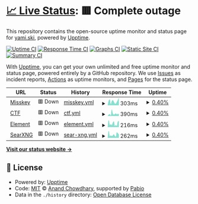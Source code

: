 # [📈 Live Status](https://uptime.yami.ski): <!--live status--> **🟥 Complete outage**

This repository contains the open-source uptime monitor and status page for [yami.ski](https://hub.yami.ski/), powered by [Upptime](https://github.com/upptime/upptime).

[![Uptime CI](https://github.com/yamisskey/uptime.yami.ski/workflows/Uptime%20CI/badge.svg)](https://github.com/yamisskey/uptime.yami.ski/actions?query=workflow%3A%22Uptime+CI%22)
[![Response Time CI](https://github.com/yamisskey/uptime.yami.ski/workflows/Response%20Time%20CI/badge.svg)](https://github.com/yamisskey/uptime.yami.ski/actions?query=workflow%3A%22Response+Time+CI%22)
[![Graphs CI](https://github.com/yamisskey/uptime.yami.ski/workflows/Graphs%20CI/badge.svg)](https://github.com/yamisskey/uptime.yami.ski/actions?query=workflow%3A%22Graphs+CI%22)
[![Static Site CI](https://github.com/yamisskey/uptime.yami.ski/workflows/Static%20Site%20CI/badge.svg)](https://github.com/yamisskey/uptime.yami.ski/actions?query=workflow%3A%22Static+Site+CI%22)
[![Summary CI](https://github.com/yamisskey/uptime.yami.ski/workflows/Summary%20CI/badge.svg)](https://github.com/yamisskey/uptime.yami.ski/actions?query=workflow%3A%22Summary+CI%22)

With [Upptime](https://upptime.js.org), you can get your own unlimited and free uptime monitor and status page, powered entirely by a GitHub repository. We use [Issues](https://github.com/yamisskey/uptime.yami.ski/issues) as incident reports, [Actions](https://github.com/yamisskey/uptime.yami.ski/actions) as uptime monitors, and [Pages](https://uptime.yami.ski) for the status page.

<!--start: status pages-->
<!-- This summary is generated by Upptime (https://github.com/upptime/upptime) -->
<!-- Do not edit this manually, your changes will be overwritten -->
<!-- prettier-ignore -->
| URL | Status | History | Response Time | Uptime |
| --- | ------ | ------- | ------------- | ------ |
| <img alt="" src="https://icons.duckduckgo.com/ip3/yami.ski.ico" height="13"> [Misskey](https://yami.ski) | 🟥 Down | [misskey.yml](https://github.com/yamisskey/uptime.yami.ski/commits/HEAD/history/misskey.yml) | <details><summary><img alt="Response time graph" src="./graphs/misskey/response-time-week.png" height="20"> 303ms</summary><br><a href="https://uptime.yami.ski/history/misskey"><img alt="Response time 266" src="https://img.shields.io/endpoint?url=https%3A%2F%2Fraw.githubusercontent.com%2Fyamisskey%2Fuptime.yami.ski%2FHEAD%2Fapi%2Fmisskey%2Fresponse-time.json"></a><br><a href="https://uptime.yami.ski/history/misskey"><img alt="24-hour response time 529" src="https://img.shields.io/endpoint?url=https%3A%2F%2Fraw.githubusercontent.com%2Fyamisskey%2Fuptime.yami.ski%2FHEAD%2Fapi%2Fmisskey%2Fresponse-time-day.json"></a><br><a href="https://uptime.yami.ski/history/misskey"><img alt="7-day response time 303" src="https://img.shields.io/endpoint?url=https%3A%2F%2Fraw.githubusercontent.com%2Fyamisskey%2Fuptime.yami.ski%2FHEAD%2Fapi%2Fmisskey%2Fresponse-time-week.json"></a><br><a href="https://uptime.yami.ski/history/misskey"><img alt="30-day response time 272" src="https://img.shields.io/endpoint?url=https%3A%2F%2Fraw.githubusercontent.com%2Fyamisskey%2Fuptime.yami.ski%2FHEAD%2Fapi%2Fmisskey%2Fresponse-time-month.json"></a><br><a href="https://uptime.yami.ski/history/misskey"><img alt="1-year response time 266" src="https://img.shields.io/endpoint?url=https%3A%2F%2Fraw.githubusercontent.com%2Fyamisskey%2Fuptime.yami.ski%2FHEAD%2Fapi%2Fmisskey%2Fresponse-time-year.json"></a></details> | <details><summary><a href="https://uptime.yami.ski/history/misskey">0.40%</a></summary><a href="https://uptime.yami.ski/history/misskey"><img alt="All-time uptime 0.08%" src="https://img.shields.io/endpoint?url=https%3A%2F%2Fraw.githubusercontent.com%2Fyamisskey%2Fuptime.yami.ski%2FHEAD%2Fapi%2Fmisskey%2Fuptime.json"></a><br><a href="https://uptime.yami.ski/history/misskey"><img alt="24-hour uptime 2.81%" src="https://img.shields.io/endpoint?url=https%3A%2F%2Fraw.githubusercontent.com%2Fyamisskey%2Fuptime.yami.ski%2FHEAD%2Fapi%2Fmisskey%2Fuptime-day.json"></a><br><a href="https://uptime.yami.ski/history/misskey"><img alt="7-day uptime 0.40%" src="https://img.shields.io/endpoint?url=https%3A%2F%2Fraw.githubusercontent.com%2Fyamisskey%2Fuptime.yami.ski%2FHEAD%2Fapi%2Fmisskey%2Fuptime-week.json"></a><br><a href="https://uptime.yami.ski/history/misskey"><img alt="30-day uptime 1.47%" src="https://img.shields.io/endpoint?url=https%3A%2F%2Fraw.githubusercontent.com%2Fyamisskey%2Fuptime.yami.ski%2FHEAD%2Fapi%2Fmisskey%2Fuptime-month.json"></a><br><a href="https://uptime.yami.ski/history/misskey"><img alt="1-year uptime 0.08%" src="https://img.shields.io/endpoint?url=https%3A%2F%2Fraw.githubusercontent.com%2Fyamisskey%2Fuptime.yami.ski%2FHEAD%2Fapi%2Fmisskey%2Fuptime-year.json"></a></details>
| <img alt="" src="https://icons.duckduckgo.com/ip3/ctf.yami.ski.ico" height="13"> [CTF](https://ctf.yami.ski) | 🟥 Down | [ctf.yml](https://github.com/yamisskey/uptime.yami.ski/commits/HEAD/history/ctf.yml) | <details><summary><img alt="Response time graph" src="./graphs/ctf/response-time-week.png" height="20"> 390ms</summary><br><a href="https://uptime.yami.ski/history/ctf"><img alt="Response time 274" src="https://img.shields.io/endpoint?url=https%3A%2F%2Fraw.githubusercontent.com%2Fyamisskey%2Fuptime.yami.ski%2FHEAD%2Fapi%2Fctf%2Fresponse-time.json"></a><br><a href="https://uptime.yami.ski/history/ctf"><img alt="24-hour response time 490" src="https://img.shields.io/endpoint?url=https%3A%2F%2Fraw.githubusercontent.com%2Fyamisskey%2Fuptime.yami.ski%2FHEAD%2Fapi%2Fctf%2Fresponse-time-day.json"></a><br><a href="https://uptime.yami.ski/history/ctf"><img alt="7-day response time 390" src="https://img.shields.io/endpoint?url=https%3A%2F%2Fraw.githubusercontent.com%2Fyamisskey%2Fuptime.yami.ski%2FHEAD%2Fapi%2Fctf%2Fresponse-time-week.json"></a><br><a href="https://uptime.yami.ski/history/ctf"><img alt="30-day response time 284" src="https://img.shields.io/endpoint?url=https%3A%2F%2Fraw.githubusercontent.com%2Fyamisskey%2Fuptime.yami.ski%2FHEAD%2Fapi%2Fctf%2Fresponse-time-month.json"></a><br><a href="https://uptime.yami.ski/history/ctf"><img alt="1-year response time 274" src="https://img.shields.io/endpoint?url=https%3A%2F%2Fraw.githubusercontent.com%2Fyamisskey%2Fuptime.yami.ski%2FHEAD%2Fapi%2Fctf%2Fresponse-time-year.json"></a></details> | <details><summary><a href="https://uptime.yami.ski/history/ctf">0.40%</a></summary><a href="https://uptime.yami.ski/history/ctf"><img alt="All-time uptime 0.08%" src="https://img.shields.io/endpoint?url=https%3A%2F%2Fraw.githubusercontent.com%2Fyamisskey%2Fuptime.yami.ski%2FHEAD%2Fapi%2Fctf%2Fuptime.json"></a><br><a href="https://uptime.yami.ski/history/ctf"><img alt="24-hour uptime 2.81%" src="https://img.shields.io/endpoint?url=https%3A%2F%2Fraw.githubusercontent.com%2Fyamisskey%2Fuptime.yami.ski%2FHEAD%2Fapi%2Fctf%2Fuptime-day.json"></a><br><a href="https://uptime.yami.ski/history/ctf"><img alt="7-day uptime 0.40%" src="https://img.shields.io/endpoint?url=https%3A%2F%2Fraw.githubusercontent.com%2Fyamisskey%2Fuptime.yami.ski%2FHEAD%2Fapi%2Fctf%2Fuptime-week.json"></a><br><a href="https://uptime.yami.ski/history/ctf"><img alt="30-day uptime 1.47%" src="https://img.shields.io/endpoint?url=https%3A%2F%2Fraw.githubusercontent.com%2Fyamisskey%2Fuptime.yami.ski%2FHEAD%2Fapi%2Fctf%2Fuptime-month.json"></a><br><a href="https://uptime.yami.ski/history/ctf"><img alt="1-year uptime 0.08%" src="https://img.shields.io/endpoint?url=https%3A%2F%2Fraw.githubusercontent.com%2Fyamisskey%2Fuptime.yami.ski%2FHEAD%2Fapi%2Fctf%2Fuptime-year.json"></a></details>
| <img alt="" src="https://icons.duckduckgo.com/ip3/element.yami.ski.ico" height="13"> [Element](https://element.yami.ski) | 🟥 Down | [element.yml](https://github.com/yamisskey/uptime.yami.ski/commits/HEAD/history/element.yml) | <details><summary><img alt="Response time graph" src="./graphs/element/response-time-week.png" height="20"> 216ms</summary><br><a href="https://uptime.yami.ski/history/element"><img alt="Response time 215" src="https://img.shields.io/endpoint?url=https%3A%2F%2Fraw.githubusercontent.com%2Fyamisskey%2Fuptime.yami.ski%2FHEAD%2Fapi%2Felement%2Fresponse-time.json"></a><br><a href="https://uptime.yami.ski/history/element"><img alt="24-hour response time 356" src="https://img.shields.io/endpoint?url=https%3A%2F%2Fraw.githubusercontent.com%2Fyamisskey%2Fuptime.yami.ski%2FHEAD%2Fapi%2Felement%2Fresponse-time-day.json"></a><br><a href="https://uptime.yami.ski/history/element"><img alt="7-day response time 216" src="https://img.shields.io/endpoint?url=https%3A%2F%2Fraw.githubusercontent.com%2Fyamisskey%2Fuptime.yami.ski%2FHEAD%2Fapi%2Felement%2Fresponse-time-week.json"></a><br><a href="https://uptime.yami.ski/history/element"><img alt="30-day response time 222" src="https://img.shields.io/endpoint?url=https%3A%2F%2Fraw.githubusercontent.com%2Fyamisskey%2Fuptime.yami.ski%2FHEAD%2Fapi%2Felement%2Fresponse-time-month.json"></a><br><a href="https://uptime.yami.ski/history/element"><img alt="1-year response time 215" src="https://img.shields.io/endpoint?url=https%3A%2F%2Fraw.githubusercontent.com%2Fyamisskey%2Fuptime.yami.ski%2FHEAD%2Fapi%2Felement%2Fresponse-time-year.json"></a></details> | <details><summary><a href="https://uptime.yami.ski/history/element">0.40%</a></summary><a href="https://uptime.yami.ski/history/element"><img alt="All-time uptime 0.08%" src="https://img.shields.io/endpoint?url=https%3A%2F%2Fraw.githubusercontent.com%2Fyamisskey%2Fuptime.yami.ski%2FHEAD%2Fapi%2Felement%2Fuptime.json"></a><br><a href="https://uptime.yami.ski/history/element"><img alt="24-hour uptime 2.81%" src="https://img.shields.io/endpoint?url=https%3A%2F%2Fraw.githubusercontent.com%2Fyamisskey%2Fuptime.yami.ski%2FHEAD%2Fapi%2Felement%2Fuptime-day.json"></a><br><a href="https://uptime.yami.ski/history/element"><img alt="7-day uptime 0.40%" src="https://img.shields.io/endpoint?url=https%3A%2F%2Fraw.githubusercontent.com%2Fyamisskey%2Fuptime.yami.ski%2FHEAD%2Fapi%2Felement%2Fuptime-week.json"></a><br><a href="https://uptime.yami.ski/history/element"><img alt="30-day uptime 1.47%" src="https://img.shields.io/endpoint?url=https%3A%2F%2Fraw.githubusercontent.com%2Fyamisskey%2Fuptime.yami.ski%2FHEAD%2Fapi%2Felement%2Fuptime-month.json"></a><br><a href="https://uptime.yami.ski/history/element"><img alt="1-year uptime 0.08%" src="https://img.shields.io/endpoint?url=https%3A%2F%2Fraw.githubusercontent.com%2Fyamisskey%2Fuptime.yami.ski%2FHEAD%2Fapi%2Felement%2Fuptime-year.json"></a></details>
| <img alt="" src="https://icons.duckduckgo.com/ip3/search.yami.ski.ico" height="13"> [SearXNG](https://search.yami.ski) | 🟥 Down | [sear-xng.yml](https://github.com/yamisskey/uptime.yami.ski/commits/HEAD/history/sear-xng.yml) | <details><summary><img alt="Response time graph" src="./graphs/sear-xng/response-time-week.png" height="20"> 262ms</summary><br><a href="https://uptime.yami.ski/history/sear-xng"><img alt="Response time 236" src="https://img.shields.io/endpoint?url=https%3A%2F%2Fraw.githubusercontent.com%2Fyamisskey%2Fuptime.yami.ski%2FHEAD%2Fapi%2Fsear-xng%2Fresponse-time.json"></a><br><a href="https://uptime.yami.ski/history/sear-xng"><img alt="24-hour response time 514" src="https://img.shields.io/endpoint?url=https%3A%2F%2Fraw.githubusercontent.com%2Fyamisskey%2Fuptime.yami.ski%2FHEAD%2Fapi%2Fsear-xng%2Fresponse-time-day.json"></a><br><a href="https://uptime.yami.ski/history/sear-xng"><img alt="7-day response time 262" src="https://img.shields.io/endpoint?url=https%3A%2F%2Fraw.githubusercontent.com%2Fyamisskey%2Fuptime.yami.ski%2FHEAD%2Fapi%2Fsear-xng%2Fresponse-time-week.json"></a><br><a href="https://uptime.yami.ski/history/sear-xng"><img alt="30-day response time 242" src="https://img.shields.io/endpoint?url=https%3A%2F%2Fraw.githubusercontent.com%2Fyamisskey%2Fuptime.yami.ski%2FHEAD%2Fapi%2Fsear-xng%2Fresponse-time-month.json"></a><br><a href="https://uptime.yami.ski/history/sear-xng"><img alt="1-year response time 236" src="https://img.shields.io/endpoint?url=https%3A%2F%2Fraw.githubusercontent.com%2Fyamisskey%2Fuptime.yami.ski%2FHEAD%2Fapi%2Fsear-xng%2Fresponse-time-year.json"></a></details> | <details><summary><a href="https://uptime.yami.ski/history/sear-xng">0.40%</a></summary><a href="https://uptime.yami.ski/history/sear-xng"><img alt="All-time uptime 0.08%" src="https://img.shields.io/endpoint?url=https%3A%2F%2Fraw.githubusercontent.com%2Fyamisskey%2Fuptime.yami.ski%2FHEAD%2Fapi%2Fsear-xng%2Fuptime.json"></a><br><a href="https://uptime.yami.ski/history/sear-xng"><img alt="24-hour uptime 2.81%" src="https://img.shields.io/endpoint?url=https%3A%2F%2Fraw.githubusercontent.com%2Fyamisskey%2Fuptime.yami.ski%2FHEAD%2Fapi%2Fsear-xng%2Fuptime-day.json"></a><br><a href="https://uptime.yami.ski/history/sear-xng"><img alt="7-day uptime 0.40%" src="https://img.shields.io/endpoint?url=https%3A%2F%2Fraw.githubusercontent.com%2Fyamisskey%2Fuptime.yami.ski%2FHEAD%2Fapi%2Fsear-xng%2Fuptime-week.json"></a><br><a href="https://uptime.yami.ski/history/sear-xng"><img alt="30-day uptime 1.47%" src="https://img.shields.io/endpoint?url=https%3A%2F%2Fraw.githubusercontent.com%2Fyamisskey%2Fuptime.yami.ski%2FHEAD%2Fapi%2Fsear-xng%2Fuptime-month.json"></a><br><a href="https://uptime.yami.ski/history/sear-xng"><img alt="1-year uptime 0.08%" src="https://img.shields.io/endpoint?url=https%3A%2F%2Fraw.githubusercontent.com%2Fyamisskey%2Fuptime.yami.ski%2FHEAD%2Fapi%2Fsear-xng%2Fuptime-year.json"></a></details>

<!--end: status pages-->

[**Visit our status website →**](https://uptime.yami.ski)

## 📄 License

- Powered by: [Upptime](https://github.com/upptime/upptime)
- Code: [MIT](./LICENSE) © [Anand Chowdhary](https://anandchowdhary.com), supported by [Pabio](https://pabio.com)
- Data in the `./history` directory: [Open Database License](https://opendatacommons.org/licenses/odbl/1-0/)
